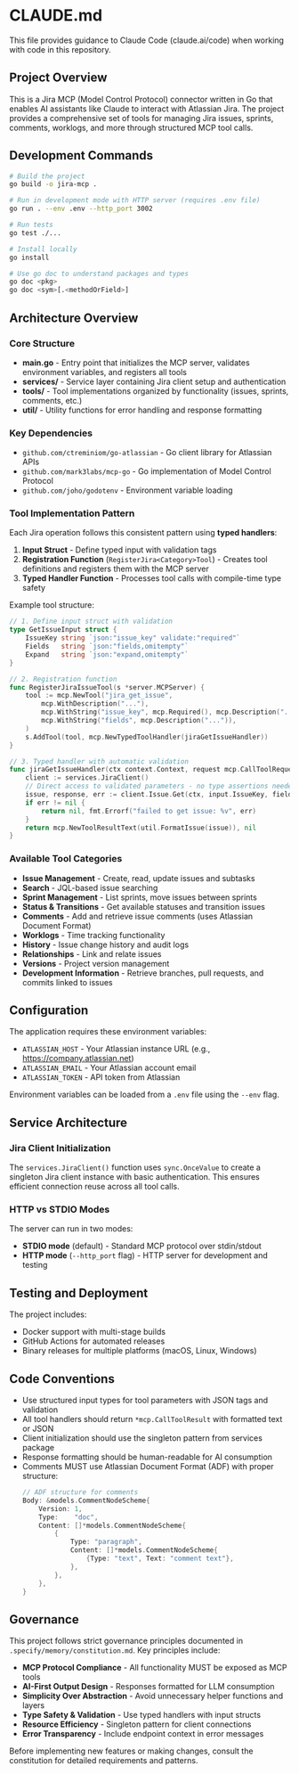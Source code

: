# CLAUDE.md

This file provides guidance to Claude Code (claude.ai/code) when working with code in this repository.

## Project Overview

This is a Jira MCP (Model Control Protocol) connector written in Go that enables AI assistants like Claude to interact with Atlassian Jira. The project provides a comprehensive set of tools for managing Jira issues, sprints, comments, worklogs, and more through structured MCP tool calls.

## Development Commands

```bash
# Build the project
go build -o jira-mcp .

# Run in development mode with HTTP server (requires .env file)
go run . --env .env --http_port 3002

# Run tests
go test ./...

# Install locally
go install

# Use go doc to understand packages and types
go doc <pkg>
go doc <sym>[.<methodOrField>]
```

## Architecture Overview

### Core Structure
- **main.go** - Entry point that initializes the MCP server, validates environment variables, and registers all tools
- **services/** - Service layer containing Jira client setup and authentication
- **tools/** - Tool implementations organized by functionality (issues, sprints, comments, etc.)
- **util/** - Utility functions for error handling and response formatting

### Key Dependencies
- `github.com/ctreminiom/go-atlassian` - Go client library for Atlassian APIs
- `github.com/mark3labs/mcp-go` - Go implementation of Model Control Protocol
- `github.com/joho/godotenv` - Environment variable loading

### Tool Implementation Pattern

Each Jira operation follows this consistent pattern using **typed handlers**:

1. **Input Struct** - Define typed input with validation tags
2. **Registration Function** (`RegisterJira<Category>Tool`) - Creates tool definitions and registers them with the MCP server
3. **Typed Handler Function** - Processes tool calls with compile-time type safety

Example tool structure:
```go
// 1. Define input struct with validation
type GetIssueInput struct {
    IssueKey string `json:"issue_key" validate:"required"`
    Fields   string `json:"fields,omitempty"`
    Expand   string `json:"expand,omitempty"`
}

// 2. Registration function
func RegisterJiraIssueTool(s *server.MCPServer) {
    tool := mcp.NewTool("jira_get_issue",
        mcp.WithDescription("..."),
        mcp.WithString("issue_key", mcp.Required(), mcp.Description("...")),
        mcp.WithString("fields", mcp.Description("...")),
    )
    s.AddTool(tool, mcp.NewTypedToolHandler(jiraGetIssueHandler))
}

// 3. Typed handler with automatic validation
func jiraGetIssueHandler(ctx context.Context, request mcp.CallToolRequest, input GetIssueInput) (*mcp.CallToolResult, error) {
    client := services.JiraClient()
    // Direct access to validated parameters - no type assertions needed
    issue, response, err := client.Issue.Get(ctx, input.IssueKey, fields, expand)
    if err != nil {
        return nil, fmt.Errorf("failed to get issue: %v", err)
    }
    return mcp.NewToolResultText(util.FormatIssue(issue)), nil
}
```

### Available Tool Categories
- **Issue Management** - Create, read, update issues and subtasks
- **Search** - JQL-based issue searching
- **Sprint Management** - List sprints, move issues between sprints
- **Status & Transitions** - Get available statuses and transition issues
- **Comments** - Add and retrieve issue comments (uses Atlassian Document Format)
- **Worklogs** - Time tracking functionality
- **History** - Issue change history and audit logs
- **Relationships** - Link and relate issues
- **Versions** - Project version management
- **Development Information** - Retrieve branches, pull requests, and commits linked to issues

## Configuration

The application requires these environment variables:
- `ATLASSIAN_HOST` - Your Atlassian instance URL (e.g., https://company.atlassian.net)
- `ATLASSIAN_EMAIL` - Your Atlassian account email
- `ATLASSIAN_TOKEN` - API token from Atlassian

Environment variables can be loaded from a `.env` file using the `--env` flag.

## Service Architecture

### Jira Client Initialization
The `services.JiraClient()` function uses `sync.OnceValue` to create a singleton Jira client instance with basic authentication. This ensures efficient connection reuse across all tool calls.

### HTTP vs STDIO Modes
The server can run in two modes:
- **STDIO mode** (default) - Standard MCP protocol over stdin/stdout
- **HTTP mode** (`--http_port` flag) - HTTP server for development and testing

## Testing and Deployment

The project includes:
- Docker support with multi-stage builds
- GitHub Actions for automated releases
- Binary releases for multiple platforms (macOS, Linux, Windows)

## Code Conventions

- Use structured input types for tool parameters with JSON tags and validation
- All tool handlers should return `*mcp.CallToolResult` with formatted text or JSON
- Client initialization should use the singleton pattern from services package
- Response formatting should be human-readable for AI consumption
- Comments MUST use Atlassian Document Format (ADF) with proper structure:
  ```go
  // ADF structure for comments
  Body: &models.CommentNodeScheme{
      Version: 1,
      Type:    "doc",
      Content: []*models.CommentNodeScheme{
          {
              Type: "paragraph",
              Content: []*models.CommentNodeScheme{
                  {Type: "text", Text: "comment text"},
              },
          },
      },
  }
  ```

## Governance

This project follows strict governance principles documented in `.specify/memory/constitution.md`. Key principles include:

- **MCP Protocol Compliance** - All functionality MUST be exposed as MCP tools
- **AI-First Output Design** - Responses formatted for LLM consumption
- **Simplicity Over Abstraction** - Avoid unnecessary helper functions and layers
- **Type Safety & Validation** - Use typed handlers with input structs
- **Resource Efficiency** - Singleton pattern for client connections
- **Error Transparency** - Include endpoint context in error messages

Before implementing new features or making changes, consult the constitution for detailed requirements and patterns.
